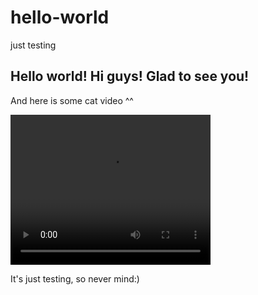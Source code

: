 # hello-world
just testing

<!DOCTYPE html>
<html>
<head>
  <title> hello-world </title>
</head>
<body>
  <h2>Hello world! Hi guys! Glad to see you!</h2>
  <p> And here is some cat video ^^</p>
  <video width="320" height="240" controls>
    <source src="https://www.youtube.com/watch?v=30QeAoyHJJg">
  </video>
  <p> It's just testing, so never mind:)
</body>
</html>
